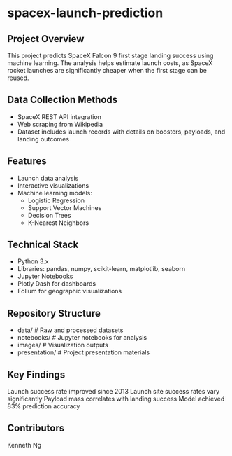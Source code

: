 # spacex-launch-prediction

## Project Overview
This project predicts SpaceX Falcon 9 first stage landing success using machine learning. The analysis helps estimate launch costs, as SpaceX rocket launches are significantly cheaper when the first stage can be reused.

## Data Collection Methods
- SpaceX REST API integration
- Web scraping from Wikipedia
- Dataset includes launch records with details on boosters, payloads, and landing outcomes

## Features
- Launch data analysis
- Interactive visualizations
- Machine learning models:
  - Logistic Regression
  - Support Vector Machines
  - Decision Trees
  - K-Nearest Neighbors

## Technical Stack
- Python 3.x
- Libraries: pandas, numpy, scikit-learn, matplotlib, seaborn
- Jupyter Notebooks
- Plotly Dash for dashboards
- Folium for geographic visualizations

## Repository Structure
- data/                 # Raw and processed datasets
- notebooks/            # Jupyter notebooks for analysis
- images/               # Visualization outputs
- presentation/         # Project presentation materials


## Key Findings
Launch success rate improved since 2013
Launch site success rates vary significantly
Payload mass correlates with landing success
Model achieved 83% prediction accuracy

## Contributors
Kenneth Ng
